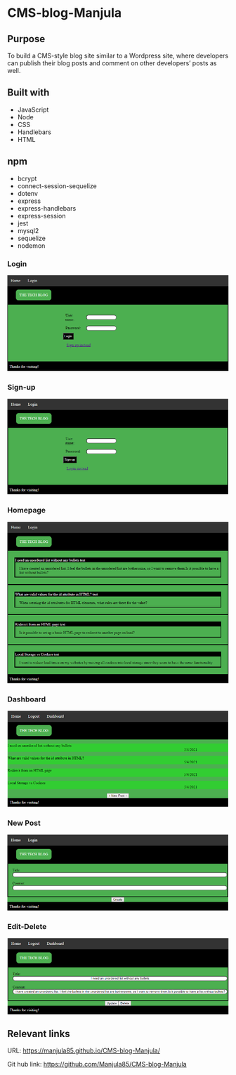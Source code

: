 # CMS-blog-Manjula

## Purpose
To build a CMS-style blog site similar to a Wordpress site, where developers can publish their blog posts and comment on other developers’ posts as well.

## Built with
* JavaScript
* Node
* CSS
* Handlebars
* HTML

## npm 
* bcrypt
* connect-session-sequelize
* dotenv
* express
* express-handlebars
* express-session
* jest
* mysql2
* sequelize
* nodemon

### Login
![](/images/login.png)

### Sign-up

![](/images/sign-up.png)

### Homepage

![](/images/homepage.png)

### Dashboard

![](/images/dashboard.png)

### New Post

![](/images/new-post.png)

### Edit-Delete

![](/images/edit-delete.png)


## Relevant links
URL: https://manjula85.github.io/CMS-blog-Manjula/

Git hub link: https://github.com/Manjula85/CMS-blog-Manjula
